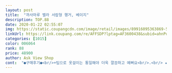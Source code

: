 ```yaml
---
layout: post 
title:  "까사마루 벨라 서랍형 행거, 베이지" 
description: TOP.88 
date: 2020-01-22 02:55:07 
img: https://static.coupangcdn.com/image/retail/images/89916095363869-50c9dc59-cb79-4ce6-810d-4bc18b562308.jpg 
linkUrl: https://link.coupang.com/re/AFFSDP?lptag=AF3600438&subid=ahnPublicAsk&pageKey=10197419&itemId=44804687&vendorItemId=3069931754&traceid=V0-113-94cd773252c0a6e1 
categories: [1015] 
color: 006064 
rank: 88 
price: 48900 
author: Ask View Shop 
cont:  "●구매후기●<br/>+팁으로 옷걸이는 통일해야 더욱 깔끔하고 예뻐요<br/>.<br/> ★구입계기<br/>.<br/> ★사용후기.<br/> ★<br/>.<br/> ★제품 수령일 29일 오후12시<br/>.<br/> ★주문일7월18일 오후8시<br/>가격도 저렴하고(39000대)<br/>감사히 잘사용하겟습니다<br/>겨울 패딩 9개 걸엇는데도 튼튼하네요<br/>기능성도 좋고(서랍 안좋을줄알았는데 뺐다넣었다 편함,고리도좋음)<br/>까사마루 벨라<br/>디자인도 괜찮고.<br/>(색상 ,우드질  등등)<br/>바퀴가 약해보여서 할까말까 고민하다가 결국은 했는데 나쁘지않아요.<br/> 전반적으로 튼튼한 행거라 너무 만족스러워요!!<br/>배송도 빨랐습니다<br/>부속품들 여유분으로 한개씩 더 들어있네요!<br/>사용해보고 재구매 결정할께요<br/>사이즈는 재고 산건대도 설치했을때 더 큰 느낌입니다<br/>손 다칠수도잇어여<br/>원목은 아니지만 색감도 깔끔하고 조립도 한명은 잡아주는 역할로 둘이서 했는데 쉽게 뚝딱만들었어요.<br/><br/>원목행거 사고싶었지만 저렴한 것 중에서 후기 좋은걸 못봐서 그냥 철제했어요<br/>이번에 방 인테리어한다고 여러 소품이나 가구 샀는데<br/>일반옷장 사이즈정도?<br/>저는 겨울 패딩 제품 걸어두려 구매햇어요<br/>제가 바지가 많아서 바지전용행거를 찾다가 깔끔하고 수납도 가능해 보이길래 구매했어요.<br/><br/>제가 조립을 잘못해서 자교적 조립이 쉬울것겉아서 구매햇어요<br/>제가 조립하다가 버벅되니까 초둥생 아들이 조립해주엇어요<br/>조립도 요즘엔 십자 나사형식이 아니라 사진과같은 드라이버 줘서 돌리는 식인데 쉽게 조립했어요 조립형식이라 많이 휘청거리지 않을까했는데 사진과같이 많은 옷을 걸어놨는데도 안흔들려요~<br/>조립하실때 장갑 꼭 끼고하세요<br/>크기도 생각보다 크고  사용하기엔 별문제 없을것같아요<br/>튼튼하고(생각외로 안흔들려요 바퀴에 고정핀있어서)<br/>패브릭재질 서랍도 두개라서 정리하기 수월할것같아요<br/>하나 꼽으라면 전 이 제품 적극 추천합니다! 정말 마음에 듭니다<br/>행거찾고 계시다면 적극추천합니다<br/>헹거가 필요해서 로켓배송 상품으로 찾다가 구매하게 됏어요<br/>후기도 좋아서 샀는데 너무 만족해요!<br/>" 
---
```

